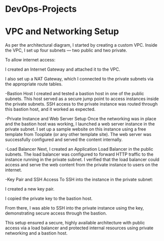 # DevOps-Projects
# VPC and Networking Setup
As per the architectural diagram, I started by creating a custom VPC. Inside the VPC, I set up four subnets — two public and two private.

To allow internet access:

I created an Internet Gateway and attached it to the VPC.

I also set up a NAT Gateway, which I connected to the private subnets via the appropriate route tables.

-Bastion Host
I created and tested a bastion host in one of the public subnets. This host served as a secure jump point to access instances inside the private subnets. SSH access to the private instance was routed through this bastion host, and it worked as expected.

-Private Instance and Web Server Setup
Once the networking was in place and the bastion host was working, I launched a web server instance in the private subnet. I set up a sample website on this instance using a free template from Tooplate (or any other template site). The web server was successfully configured and served the content internally.

-Load Balancer
Next, I created an Application Load Balancer in the public subnets. The load balancer was configured to forward HTTP traffic to the instance running in the private subnet. I verified that the load balancer could access and serve the web content from the private instance to users on the internet.

-Key Pair and SSH Access
To SSH into the instance in the private subnet:

I created a new key pair.

I copied the private key to the bastion host.

From there, I was able to SSH into the private instance using the key, demonstrating secure access through the bastion.

This setup ensured a secure, highly available architecture with public access via a load balancer and protected internal resources using private networking and a bastion host.
